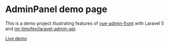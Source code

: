 # AdminPanel demo page

This is a demo project illustrating features of
[vue-admin-front](https://github.com/mrTimofey/vue-admin) with Laravel 5 and
[mr-timofey/laravel-admin-api](https://github.com/mrTimofey/laravel-admin-api).

[Live demo](https://admin-demo.shit-free.space)